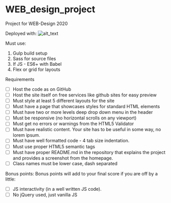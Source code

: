 # WEB_design_project

Project for WEB-Design 2020

Deployed with:
![alt_text](https://miro.medium.com/max/3200/1*F83F9d1ki3fG6LMG3AvIMg.png)

Must use:
1. Gulp build setup
2. Sass for source files
3. If JS - ES6+ with Babel
4. Flex or grid for layouts
 
Requirements
- [ ] Host the code as on GitHub
- [ ] Host the site itself on free services like github sites for easy preview
- [ ] Must style at least 5 different layouts for the site
- [ ] Must have a page that showcases styles for standard HTML elements
- [ ] Must have two or more levels deep drop down menu in the header
- [ ] Must be responsive (no horizontal scrolls on any viewport)
- [ ] Must get no errors or warnings from the HTML5 Validator
- [ ] Must have realistic content. Your site has to be useful in some way, no lorem ipsum.
- [ ] Must have well formatted code - 4 tab size indentation.
- [ ] Must use proper HTML5 semantic tags
- [ ] Must have proper README.md in the repository that explains the project and provides a screenshot from the homepage.
- [ ] Class names must be lower case, dash separated
 
Bonus points:
Bonus points will add to your final score if you are off by a little:
- [ ] JS interactivity (in a well written JS code).
- [ ] No jQuery used, just vanilla JS